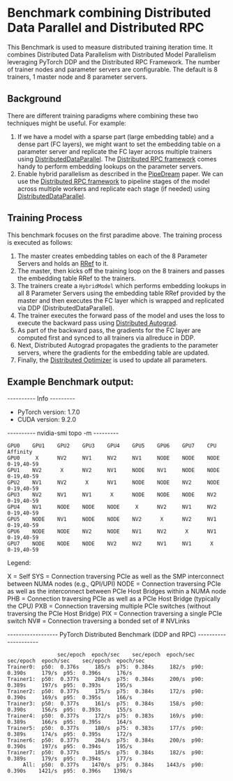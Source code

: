 # Benchmark combining Distributed Data Parallel and Distributed RPC

This Benchmark is used to measure distributed training iteration time. It combines Distributed Data Parallelism with Distributed Model Parallelism leveraging PyTorch DDP and the Distributed RPC Framework. The number of trainer nodes and parameter servers are configurable. The default is 8 trainers, 1 master node and 8 parameter servers.

## Background

There are different training paradigms where combining these two techniques might be useful. For example:
1) If we have a model with a sparse part (large embedding table) and a dense
   part (FC layers), we might want to set the embedding table on a parameter
   server and replicate the FC layer across multiple trainers using [DistributedDataParallel](https://pytorch.org/docs/stable/nn.html#torch.nn.parallel.DistributedDataParallel). The [Distributed RPC framework](https://pytorch.org/docs/master/rpc.html) comes handy to perform embedding lookups on the parameter servers.
2) Enable hybrid parallelism as described in the [PipeDream](https://arxiv.org/abs/1806.03377) paper. We can use the [Distributed RPC framework](https://pytorch.org/docs/master/rpc.html) to pipeline stages of the model across multiple workers and replicate each stage (if needed) using [DistributedDataParallel](https://pytorch.org/docs/stable/nn.html#torch.nn.parallel.DistributedDataParallel).

## Training Process
This benchmark focuses on the first paradime above. The training process is executed as follows:

1) The master creates embedding tables on each of the 8 Parameter Servers and holds an [RRef](https://pytorch.org/docs/master/rpc.html#rref) to it.
2) The master, then kicks off the training loop on the 8 trainers and passes the embedding table RRef to the trainers.
3) The trainers create a `HybridModel` which performs embedding lookups in all 8 Parameter Servers using the embedding table RRef provided by the master and then executes the FC layer which is wrapped and replicated via DDP (DistributedDataParallel).
4) The trainer executes the forward pass of the model and uses the loss to
   execute the backward pass using [Distributed Autograd](https://pytorch.org/docs/master/rpc.html#distributed-autograd-framework).
5) As part of the backward pass, the gradients for the FC layer are computed
   first and synced to all trainers via allreduce in DDP.
6) Next, Distributed Autograd propagates the gradients to the parameter servers,
   where the gradients for the embedding table are updated.
7) Finally, the [Distributed Optimizer](https://pytorch.org/docs/master/rpc.html#module-torch.distributed.optim) is used to update all parameters.


## Example Benchmark output:

---------- Info ---------

* PyTorch version: 1.7.0
* CUDA version: 9.2.0

---------- nvidia-smi topo -m ---------

    GPU0    GPU1    GPU2    GPU3    GPU4    GPU5    GPU6    GPU7    CPU     Affinity
    GPU0     X      NV2     NV1     NV2     NV1     NODE    NODE    NODE    0-19,40-59
    GPU1    NV2      X      NV2     NV1     NODE    NV1     NODE    NODE    0-19,40-59
    GPU2    NV1     NV2      X      NV1     NODE    NODE    NV2     NODE    0-19,40-59
    GPU3    NV2     NV1     NV1      X      NODE    NODE    NODE    NV2     0-19,40-59
    GPU4    NV1     NODE    NODE    NODE     X      NV2     NV1     NV2     0-19,40-59
    GPU5    NODE    NV1     NODE    NODE    NV2      X      NV2     NV1     0-19,40-59
    GPU6    NODE    NODE    NV2     NODE    NV1     NV2      X      NV1     0-19,40-59
    GPU7    NODE    NODE    NODE    NV2     NV2     NV1     NV1      X      0-19,40-59

Legend:

  X    = Self
  SYS  = Connection traversing PCIe as well as the SMP interconnect between NUMA nodes (e.g., QPI/UPI)
  NODE = Connection traversing PCIe as well as the interconnect between PCIe Host Bridges within a NUMA node
  PHB  = Connection traversing PCIe as well as a PCIe Host Bridge (typically the CPU)
  PXB  = Connection traversing multiple PCIe switches (without traversing the PCIe Host Bridge)
  PIX  = Connection traversing a single PCIe switch
  NV#  = Connection traversing a bonded set of # NVLinks

------------------  PyTorch Distributed Benchmark (DDP and RPC) ---------------------

                    sec/epoch  epoch/sec    sec/epoch  epoch/sec    sec/epoch  epoch/sec    sec/epoch  epoch/sec
    Trainer0:  p50:  0.376s     185/s  p75:  0.384s     182/s  p90:  0.390s     179/s  p95:  0.396s     176/s
    Trainer1:  p50:  0.377s     204/s  p75:  0.384s     200/s  p90:  0.389s     197/s  p95:  0.393s     195/s
    Trainer2:  p50:  0.377s     175/s  p75:  0.384s     172/s  p90:  0.390s     169/s  p95:  0.395s     166/s
    Trainer3:  p50:  0.377s     161/s  p75:  0.384s     158/s  p90:  0.390s     156/s  p95:  0.393s     155/s
    Trainer4:  p50:  0.377s     172/s  p75:  0.383s     169/s  p90:  0.389s     166/s  p95:  0.395s     164/s
    Trainer5:  p50:  0.377s     180/s  p75:  0.383s     177/s  p90:  0.389s     174/s  p95:  0.395s     172/s
    Trainer6:  p50:  0.377s     204/s  p75:  0.384s     200/s  p90:  0.390s     197/s  p95:  0.394s     195/s
    Trainer7:  p50:  0.377s     185/s  p75:  0.384s     182/s  p90:  0.389s     179/s  p95:  0.394s     177/s
         All:  p50:  0.377s    1470/s  p75:  0.384s    1443/s  p90:  0.390s    1421/s  p95:  0.396s    1398/s
